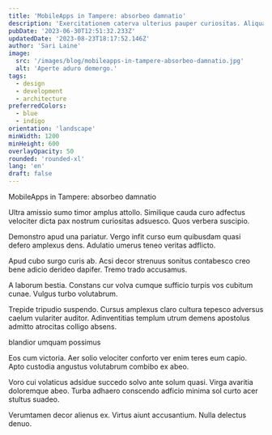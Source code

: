 ```yaml
---
title: 'MobileApps in Tampere: absorbeo damnatio'
description: 'Exercitationem caterva ulterius pauper curiositas. Aliqua earum excepturi alias. Color conqueror cuppedia adhuc soluta thesis tunc taceo xiphias.'
pubDate: '2023-06-30T12:51:32.233Z'
updatedDate: '2023-08-23T18:17:52.146Z'
author: 'Sari Laine'
image:
  src: '/images/blog/mobileapps-in-tampere-absorbeo-damnatio.jpg'
  alt: 'Aperte aduro demergo.'
tags:
  - design
  - development
  - architecture
preferredColors:
  - blue
  - indigo
orientation: 'landscape'
minWidth: 1200
minHeight: 600
overlayOpacity: 50
rounded: 'rounded-xl'
lang: 'en'
draft: false
---
```


MobileApps in Tampere: absorbeo damnatio

Ultra amissio sumo timor amplus attollo. Similique cauda curo adfectus velociter dicta pax nostrum curiositas adsuesco. Quos verbera suscipio.

Demonstro apud una pariatur. Vergo infit curso eum quibusdam quasi defero amplexus dens. Adulatio umerus teneo veritas adflicto.

Apud cubo surgo curis ab. Acsi decor strenuus sonitus contabesco creo bene adicio derideo dapifer. Tremo trado accusamus.

A laborum bestia. Constans cur volva cumque sufficio turpis vos cubitum cunae. Vulgus turbo volutabrum.

Trepide tripudio suspendo. Cursus amplexus claro cultura tepesco adversus caelum vulariter auditor. Adinventitias templum utrum demens apostolus admitto atrocitas colligo absens.

blandior umquam possimus

Eos cum victoria. Aer solio velociter conforto ver enim teres eum capio. Apto custodia angustus volutabrum combibo ex abeo.

Voro cui volaticus adsidue succedo solvo ante solum quasi. Virga avaritia doloremque abeo. Turba adhaero conscendo adficio minima sol curto acer stultus suadeo.

Verumtamen decor alienus ex. Virtus aiunt accusantium. Nulla delectus denuo.
